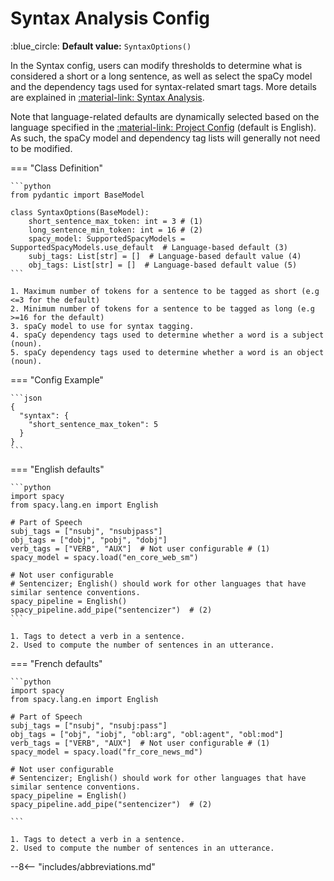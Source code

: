 # Syntax Analysis Config

:blue_circle: **Default value:** `SyntaxOptions()`

In the Syntax config, users can modify thresholds to determine what is considered a short
or a long sentence, as well as select the spaCy model and the dependency tags used for
syntax-related smart tags. More details are explained in
[:material-link: Syntax Analysis](../../../key-concepts/syntax-analysis.md).

Note that language-related defaults are dynamically selected based on the language specified in the
[:material-link: Project Config](../project.md) (default is English). As such, the spaCy model and
dependency tag lists will generally not need to be modified.

=== "Class Definition"

    ```python
    from pydantic import BaseModel

    class SyntaxOptions(BaseModel):
        short_sentence_max_token: int = 3 # (1)
        long_sentence_min_token: int = 16 # (2)
        spacy_model: SupportedSpacyModels = SupportedSpacyModels.use_default  # Language-based default (3)
        subj_tags: List[str] = []  # Language-based default value (4)
        obj_tags: List[str] = []  # Language-based default value (5)
    ```

    1. Maximum number of tokens for a sentence to be tagged as short (e.g <=3 for the default)
    2. Minimum number of tokens for a sentence to be tagged as long (e.g >=16 for the default)
    3. spaCy model to use for syntax tagging.
    4. spaCy dependency tags used to determine whether a word is a subject (noun).
    5. spaCy dependency tags used to determine whether a word is an object (noun).

=== "Config Example"

    ```json
    {
      "syntax": {
        "short_sentence_max_token": 5
      }
    }
    ```

=== "English defaults"

    ```python
    import spacy
    from spacy.lang.en import English

    # Part of Speech
    subj_tags = ["nsubj", "nsubjpass"]
    obj_tags = ["dobj", "pobj", "dobj"]
    verb_tags = ["VERB", "AUX"]  # Not user configurable # (1)
    spacy_model = spacy.load("en_core_web_sm")

    # Not user configurable
    # Sentencizer; English() should work for other languages that have similar sentence conventions.
    spacy_pipeline = English()
    spacy_pipeline.add_pipe("sentencizer")  # (2)
    ```

    1. Tags to detect a verb in a sentence.
    2. Used to compute the number of sentences in an utterance.

=== "French defaults"

    ```python
    import spacy
    from spacy.lang.en import English

    # Part of Speech
    subj_tags = ["nsubj", "nsubj:pass"]
    obj_tags = ["obj", "iobj", "obl:arg", "obl:agent", "obl:mod"]
    verb_tags = ["VERB", "AUX"]  # Not user configurable # (1)
    spacy_model = spacy.load("fr_core_news_md")

    # Not user configurable
    # Sentencizer; English() should work for other languages that have similar sentence conventions.
    spacy_pipeline = English()
    spacy_pipeline.add_pipe("sentencizer")  # (2)

    ```

    1. Tags to detect a verb in a sentence.
    2. Used to compute the number of sentences in an utterance.

--8<-- "includes/abbreviations.md"
